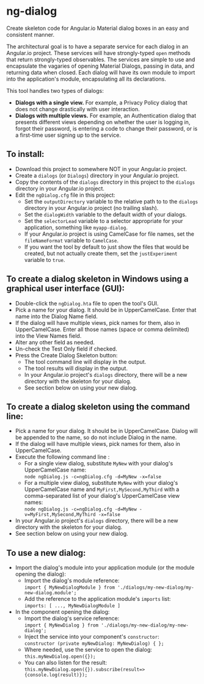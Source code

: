 # ng-dialog

Create skeleton code for Angular.io Material dialog boxes in an easy and consistent manner.

The architectural goal is to have a separate service for each dialog in an Angular.io project. These services will have strongly-typed `open` methods that return strongly-typed observables. The services are simple to use and encapsulate the vagaries of opening Material Dialogs, passing in data, and returning data when closed. Each dialog will have its own module to import into the application's module, encapsulating all its declarations.

This tool handles two types of dialogs:
* **Dialogs with a single view.** For example, a Privacy Policy dialog that does not change drastically with user interaction.
* **Dialogs with multiple views.** For example, an Authentication dialog that presents different views depending on whether the user is logging in, forgot their password, is entering a code to change their password, or is a first-time user signing up to the service.

## To install:
* Download this project to somewhere NOT in your Angular.io project.
* Create a `dialogs` (or `Dialogs`) directory in your Angular.io project.
* Copy the contents of the `dialogs` directory in this project to the `dialogs` directory in your Angular.io project.
* Edit the `ngDialog.cfg` file in this project:
    * Set the `outputDirectory` variable to the relative path to to the `dialogs` directory in your Angular.io project (no trailing slash).
    * Set the `dialogWidth` variable to the default width of your dialogs.
    * Set the `selectorLead` variable to a selector appropriate for your application, something like `myapp-dialog`.
    * If your Angular.io project is using CamelCase for file names, set the `fileNameFormat` variable to `CamelCase`.
    * If you want the tool by default to just show the files that would be created, but not actually create them, set the `justExperiment` variable to `true`.

## To create a dialog skeleton in Windows using a graphical user interface (GUI):
* Double-click the `ngDialog.hta` file to open the tool's GUI.
* Pick a name for your dialog. It should be in UpperCamelCase. Enter that name into the Dialog Name field.
* If the dialog will have multiple views, pick names for them, also in UpperCamelCase. Enter all those names (space or comma delimited) into the View Names field.
* Alter any other field as needed.
* Un-check the Test Only field if checked.
* Press the Create Dialog Skeleton button:
    * The tool command line will display in the output.
    * The tool results will display in the output.
    * In your Angular.io project's `dialogs` directory, there will be a new directory with the skeleton for your dialog.
    * See section below on using your new dialog.

## To create a dialog skeleton using the command line:
* Pick a name for your dialog. It should be in UpperCamelCase. Dialog will be appended to the name, so do not include Dialog in the name.
* If the dialog will have multiple views, pick names for them, also in UpperCamelCase.
* Execute the following command line :
    * For a single view dialog, substitute `MyNew` with your dialog's UpperCamelCase name:  
    `node ngDialog.js -c=ngDialog.cfg -d=MyNew -x=false`
    * For a multiple view dialog, substitute `MyNew` with your dialog's UpperCamelCase name and `MyFirst,MySecond,MyThird` with a comma-separated list of your dialog's UpperCamelCase view names:  
    `node ngDialog.js -c=ngDialog.cfg -d=MyNew -v=MyFirst,MySecond,MyThird -x=false`
* In your Angular.io project's `dialogs` directory, there will be a new directory with the skeleton for your dialog.
* See section below on using your new dialog.

## To use a new dialog:
* Import the dialog's module into your application module (or the module opening the dialog):
    * Import the dialog's module reference:  
    `import { MyNewDialogModule } from './dialogs/my-new-dialog/my-new-dialog.module';`
    * Add the reference to the application module's `imports` list:  
    `imports: [ ..., MyNewDialogModule ]`
* In the component opening the dialog:
    * Import the dialog's service reference:  
    `import { MyNewDialog } from './dialogs/my-new-dialog/my-new-dialog';`
    * Inject the service into your component's `constructor`:  
    `constructor (private myNewDialog: MyNewDialog) { };`
    * Where needed, use the service to open the dialog:  
    `this.myNewDialog.open({});`
    * You can also listen for the result:  
    `this.myNewDialog.open({}).subscribe(result=>{console.log(result)});`
